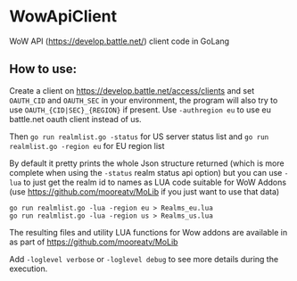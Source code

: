 # WowApiClient
WoW API (https://develop.battle.net/) client code in GoLang

## How to use:
Create a client on https://develop.battle.net/access/clients
and set `OAUTH_CID` and `OAUTH_SEC` in your environment, the program will also try to use `OAUTH_{CID|SEC}_{REGION}` if present. Use `-authregion eu` to use eu battle.net oauth client instead of us.

Then `go run realmlist.go -status` for US server status list and `go run realmlist.go -region eu` for EU region list

By default it pretty prints the whole Json structure returned (which is more complete when using the `-status` realm status api option) but you can use `-lua` to just get the realm id to names as LUA code suitable for WoW Addons (use https://github.com/mooreatv/MoLib if you just want to use that data)
```Shell
go run realmlist.go -lua -region eu > Realms_eu.lua
go run realmlist.go -lua -region us > Realms_us.lua
```
The resulting files and utility LUA functions for Wow addons are available in as part of https://github.com/mooreatv/MoLib

Add `-loglevel verbose` or `-loglevel debug` to see more details during the execution.
